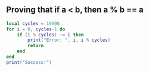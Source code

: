 Proving that if a < b, then a % b == a
---
```lua
local cycles = 10000
for i = 0, cycles-1 do
    if (i % cycles) ~= i then
        print("Error: ", i, i % cycles)
        return
    end
end
print("Success!")
```
